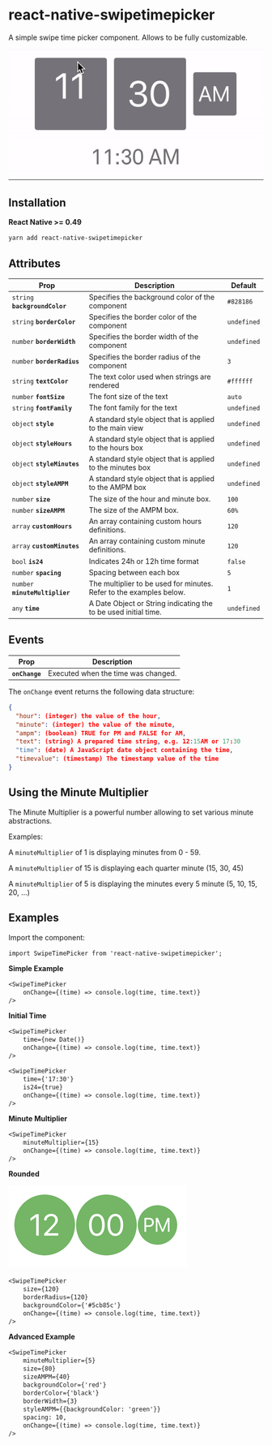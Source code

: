 # react-native-swipetimepicker

A simple swipe time picker component. Allows to be fully customizable.

![alt text](https://github.com/flyandi/react-native-swipetimepicker/raw/master/docs/swipetimepicker.gif "react-native-swipetimepicker")


## Installation

**React Native >= 0.49**

```bash
yarn add react-native-swipetimepicker
```

## Attributes

| Prop | Description | Default |
|---|---|---|
|`string` **`backgroundColor`**|Specifies the background color of the component|`#828186`|
|`string` **`borderColor`**|Specifies the border color of the component|`undefined`|
|`number` **`borderWidth`**|Specifies the border width of the component|`undefined`|
|`number` **`borderRadius`**|Specifies the border radius of the component|`3`|
|`string` **`textColor`**|The text color used when strings are rendered|`#ffffff`|
|`number` **`fontSize`**|The font size of the text|`auto`|
|`string` **`fontFamily`**|The font family for the text|`undefined`|
|`object` **`style`**|A standard style object that is applied to the main view|`undefined`|
|`object` **`styleHours`**|A standard style object that is applied to the hours box|`undefined`|
|`object` **`styleMinutes`**|A standard style object that is applied to the minutes box|`undefined`|
|`object` **`styleAMPM`**|A standard style object that is applied to the AMPM box|`undefined`|
|`number` **`size`**|The size of the hour and minute box.|`100`|
|`number` **`sizeAMPM`**|The size of the AMPM box.|`60%`|
|`array` **`customHours`**|An array containing custom hours definitions.|`120`|
|`array` **`customMinutes`**|An array containing custom minute definitions.|`120`|
|`bool` **`is24`**|Indicates 24h or 12h time format|`false`|
|`number` **`spacing`**|Spacing between each box|`5`|
|`number` **`minuteMultiplier`**|The multiplier to be used for minutes. Refer to the examples below.|`1`|
|`any` **`time`**|A Date Object or String indicating the to be used initial time.|`undefined`|

## Events

| Prop | Description |
|---|---|
|**`onChange`**|Executed when the time was changed.|

The `onChange` event returns the following data structure:

```json
{
  "hour": (integer) the value of the hour,
  "minute": (integer) the value of the minute,
  "ampm": (boolean) TRUE for PM and FALSE for AM,
  "text": (string) A prepared time string, e.g. 12:15AM or 17:30
  "time": (date) A JavaScript date object containing the time,
  "timevalue": (timestamp) The timestamp value of the time
}
```

## Using the Minute Multiplier

The Minute Multiplier is a powerful number allowing to set various minute abstractions.

Examples:

A `minuteMultiplier` of 1 is displaying minutes from 0 - 59.

A `minuteMultiplier` of 15 is displaying each quarter minute (15, 30, 45)

A `minuteMultiplier` of 5 is displaying the minutes every 5 minute (5, 10, 15, 20, ...)

## Examples

Import the component:

```es6
import SwipeTimePicker from 'react-native-swipetimepicker';
```


**Simple Example**

```es6
<SwipeTimePicker
    onChange={(time) => console.log(time, time.text)}
/>
```

**Initial Time**

```es6
<SwipeTimePicker
    time={new Date()}
    onChange={(time) => console.log(time, time.text)}
/>
```

```es6
<SwipeTimePicker
    time={'17:30'}
    is24={true}
    onChange={(time) => console.log(time, time.text)}
/>
```

**Minute Multiplier**

```es6
<SwipeTimePicker
    minuteMultiplier={15}
    onChange={(time) => console.log(time, time.text)}
/>
```

**Rounded**

![alt text](https://github.com/flyandi/react-native-swipetimepicker/raw/master/docs/rounded.png "react-native-swipetimepicker")


```es6
<SwipeTimePicker
    size={120}
    borderRadius={120}
    backgroundColor={'#5cb85c'}
    onChange={(time) => console.log(time, time.text)}
/>
```

**Advanced Example**

```es6
<SwipeTimePicker
    minuteMultiplier={5}
    size={80}
    sizeAMPM={40}
    backgroundColor={'red'}
    borderColor={'black'}
    borderWidth={3}
    styleAMPM={{backgroundColor: 'green'}}
    spacing: 10,
    onChange={(time) => console.log(time, time.text)}
/>
```





